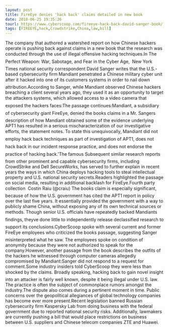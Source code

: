 ```yaml
---
layout: post
title: FireEye denies 'hack back' claims detailed in new book
date: 2018-06-25 19:35:26
tourl: https://www.cyberscoop.com/fireeye-hack-back-david-sanger-book/?category_news=technology
tags: [FIREEYE,hack,Crowdstrike,China,law,bill]
---
```

The company that authored a watershed report on how Chinese hackers operate is pushing back against claims in a new book that the research was conducted through the use of illegal offensive hacking techniques.In The Perfect Weapon: War, Sabotage, and Fear in the Cyber Age,  New York Times national security correspondent David Sanger writes that the U.S.-based cybersecurity firm Mandiant penetrated a Chinese military cyber unit after it hacked into one of its customers systems in order to nail down attribution.According to Sanger, while Mandiant observed Chinese hackers breaching a client several years ago, they used it as an opportunity to target the attackers systems, which allowed access to a video camera that exposed the hackers faces:The passage continues:Mandiant, a subsidiary of cybersecurity giant FireEye, denied the books claims in a Mr. Sangers description of how Mandiant obtained some of the evidence underlying APT1 has resulted in a serious mischaracterization of our investigative efforts, the statement notes. To state this unequivocally, Mandiant did not employ hack back techniques as part of investigation of APT1, does not hack back in our incident response practice, and does not endorse the practice of hacking back.'The famous Subsequent similar research reports from other prominent and capable cybersecurity firms, including CrowdStrike and Dell SecureWorks, has served to further explain in recent years the ways in which China deploys hacking tools to steal intellectual property and U.S. national security secrets.Readers highlighted the passage on social media, resulting in additional backlash for FireEye.Fourth party collection  Costin Raiu (@craiu) The books claim is especially significant, because of how the U.S. government has cited the APT1 report in policy over the last five years. It essentially provided the government with a way to publicly shame China, without exposing any of its own technical sources or methods. Though senior U.S. officials have repeatedly backed Mandiants findings, theyve done little to independently release declassified research to support its conclusions.CyberScoop spoke with several current and former FireEye employees who criticized the books passage, suggesting Sanger misinterpreted what he saw. The employees spoke on condition of anonymity because they were not authorized to speak for the company.However, another passage from the book describes the outfits of the hackers he witnessed through computer cameras allegedly compromised by Mandiant:Sanger did not respond to a request for comment.Some industry insiders told CyberScoop they were less than shocked by the claims. Broadly speaking, hacking back to gain novel insight into an attacker is fairly well known, despite it being illegal under U.S. law. The practice is often the subject of commonplace rumors amongst the industry.The dispute also comes during a pertinent moment in time. Public concerns over the geopolitical allegiances of global technology companies has become ever more present.Recent legislation banned Russian cybersecurity firm Kaspersky Lab from doing business with the federal government due to reported national security risks. Additionally, lawmakers are currently pushing a bill that would place restrictions on business between U.S. suppliers and Chinese telecom companies ZTE and Huawei.